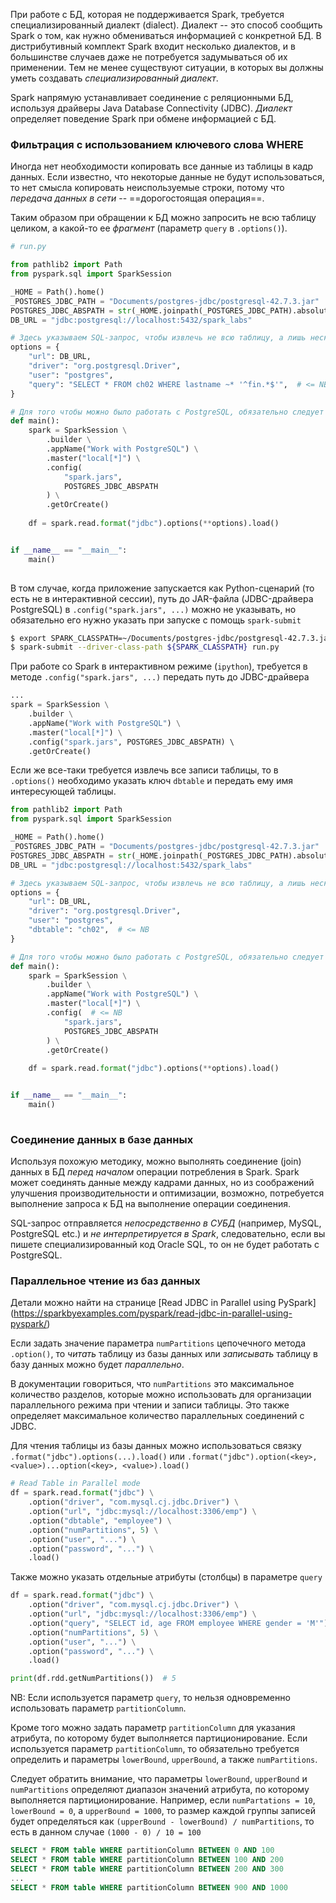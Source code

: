 При работе с БД, которая не поддерживается Spark, требуется специализированный диалект (dialect). Диалект -- это способ сообщить Spark о том, как нужно обмениваться информацией с конкретной БД. В дистрибутивный комплект Spark входит несколько диалектов, и в большинстве случаев даже не потребуется задумываться об их применении. Тем не менее существуют ситуации, в которых вы должны уметь создавать _специализированный диалект_.

Spark напрямую устанавливает соединение с реляционными БД, используя драйверы Java Database Connectivity (JDBC). _Диалект_  определяет поведение Spark при обмене информацией с БД.

### Фильтрация с использованием ключевого слова WHERE

Иногда нет необходимости копировать все данные из таблицы в кадр данных. Если известно, что некоторые данные не будут использоваться, то нет смысла копировать неиспользуемые строки, потому что _передача данных в сети_ -- ==дорогостоящая операция==.

Таким образом при обращении к БД можно запросить не всю таблицу целиком, а какой-то ее _фрагмент_ (параметр `query` в `.options()`).
```python
# run.py

from pathlib2 import Path
from pyspark.sql import SparkSession

_HOME = Path().home()
_POSTGRES_JDBC_PATH = "Documents/postgres-jdbc/postgresql-42.7.3.jar"
POSTGRES_JDBC_ABSPATH = str(_HOME.joinpath(_POSTGRES_JDBC_PATH).absolute())
DB_URL = "jdbc:postgresql://localhost:5432/spark_labs"

# Здесь указываем SQL-запрос, чтобы извлечь не всю таблицу, а лишь несколько строк
options = {
	"url": DB_URL,
	"driver": "org.postgresql.Driver",
	"user": "postgres",
	"query": "SELECT * FROM ch02 WHERE lastname ~* '^fin.*$'",  # <= NB
}

# Для того чтобы можно было работать с PostgreSQL, обязательно следует задать `spark.jars`
def main():
	spark = SparkSession \
	    .builder \
	    .appName("Work with PostgreSQL") \
	    .master("local[*]") \
	    .config( 
	        "spark.jars",
			POSTGRES_JDBC_ABSPATH 
	    ) \
	    .getOrCreate()
	
	df = spark.read.format("jdbc").options(**options).load()


if __name__ == "__main__":
    main()
    
```

В том случае, когда приложение запускается как Python-сценарий (то есть не в интерактивной сессии), путь до JAR-файла (JDBC-драйвера PostgreSQL) в `.config("spark.jars", ...)` можно не указывать, но обязательно его нужно указать при запуске с помощь `spark-submit`
```bash
$ export SPARK_CLASSPATH=~/Documents/postgres-jdbc/postgresql-42.7.3.jar
$ spark-submit --driver-class-path ${SPARK_CLASSPATH} run.py
```

При работе со Spark в интерактивном режиме (`ipython`), требуется в методе `.config("spark.jars", ...)` передать путь до JDBC-драйвера
```python
...
spark = SparkSession \
	.builder \
	.appName("Work with PostgreSQL") \
	.master("local[*]") \
	.config("spark.jars", POSTGRES_JDBC_ABSPATH) \  
	.getOrCreate()
```

Если же все-таки требуется извлечь все записи таблицы, то в `.options()` необходимо указать ключ `dbtable` и передать ему имя интересующей таблицы.
```python
from pathlib2 import Path
from pyspark.sql import SparkSession

_HOME = Path().home()
_POSTGRES_JDBC_PATH = "Documents/postgres-jdbc/postgresql-42.7.3.jar"
POSTGRES_JDBC_ABSPATH = str(_HOME.joinpath(_POSTGRES_JDBC_PATH).absolute())
DB_URL = "jdbc:postgresql://localhost:5432/spark_labs"

# Здесь указываем SQL-запрос, чтобы извлечь не всю таблицу, а лишь несколько строк
options = {
	"url": DB_URL,
	"driver": "org.postgresql.Driver",
	"user": "postgres",
    "dbtable": "ch02",  # <= NB
}

# Для того чтобы можно было работать с PostgreSQL, обязательно следует задать `spark.jars`
def main():
	spark = SparkSession \
	    .builder \
	    .appName("Work with PostgreSQL") \
	    .master("local[*]") \
	    .config(  # <= NB
	        "spark.jars",
			POSTGRES_JDBC_ABSPATH 
	    ) \
	    .getOrCreate()
	
	df = spark.read.format("jdbc").options(**options).load()


if __name__ == "__main__":
    main()
    
```

### Соединение данных в базе данных

Используя похожую методику, можно выполнять соединение (join) данных в БД _перед началом_ операции потребления в Spark. Spark может соединять данные между кадрами данных, но из соображений улучшения производительности и оптимизации, возможно, потребуется выполнение запроса к БД на выполнение операции соединения.

SQL-запрос отправляется _непосредственно в СУБД_ (например, MySQL, PostgreSQL etc.) и _не интерпретируется в Spark_, следовательно, если вы пишете специализированный код Oracle SQL, то он не будет работать с PostgreSQL. 

### Параллельное чтение из баз данных

Детали можно найти на странице [Read JDBC in Parallel using PySpark] (https://sparkbyexamples.com/pyspark/read-jdbc-in-parallel-using-pyspark/)

Если задать значение параметра `numPartitions` цепочечного метода `.option()`, то _читать_ таблицу из базы данных или _записывать_ таблицу в базу данных можно будет _параллельно_. 

В документации говориться, что `numPartitions` это максимальное количество разделов, которые можно использовать для организации параллельного режима при чтении и записи таблицы. Это также определяет максимальное количество параллельных соединений с JDBC.

Для чтения таблицы из базы данных можно использоваться связку `.format("jdbc").options(...).load()` или `.format("jdbc").option(<key>, <value>)...option(<key>, <value>).load()`
```python
# Read Table in Parallel mode
df = spark.read.format("jdbc") \
    .option("driver", "com.mysql.cj.jdbc.Driver") \
    .option("url", "jdbc:mysql://localhost:3306/emp") \
    .option("dbtable", "employee") \
    .option("numPartitions", 5) \
    .option("user", "...") \
    .option("password", "...") \
    .load()
```

Также можно указать отдельные атрибуты (столбцы) в параметре `query`
```python
df = spark.read.format("jdbc") \
    .option("driver", "com.mysql.cj.jdbc.Driver") \
    .option("url", "jdbc:mysql://localhost:3306/emp") \
    .option("query", "SELECT id, age FROM employee WHERE gender = 'M'") \
    .option("numPartitions", 5) \
    .option("user", "...") \
    .option("password", "...") \
    .load()

print(df.rdd.getNumPartitions())  # 5
```

NB: Если используется параметр `query`, то нельзя одновременно использовать параметр `partitionColumn`.

Кроме того можно задать параметр `partitionColumn` для указания атрибута, по которому будет выполняется партиционирование. Если используется параметр `partitionColumn`, то обязательно требуется определить и параметры `lowerBound`, `upperBound`, а также `numPartitions`.

Следует обратить внимание, что параметры `lowerBound`,  `upperBound` и `numPartitions` определяют диапазон значений атрибута, по которому выполняется партиционирование. Например, если `numPartations = 10`, `lowerBound = 0`, а `upperBound = 1000`, то размер каждой группы записей будет определяться как `(upperBound - lowerBound) / numPartitions`, то есть в данном случае `(1000 - 0) / 10 = 100`
```sql
SELECT * FROM table WHERE partitionColumn BETWEEN 0 AND 100
SELECT * FROM table WHERE partitionColumn BETWEEN 100 AND 200
SELECT * FROM table WHERE partitionColumn BETWEEN 200 AND 300
...
SELECT * FROM table WHERE partitionColumn BETWEEN 900 AND 1000
```



